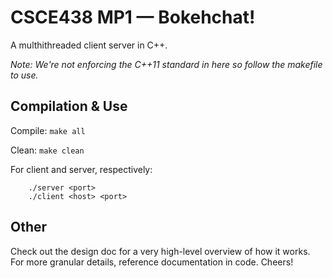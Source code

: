 # CSCE438 MP1 — Bokehchat!
A multhithreaded client server in C++.

*Note: We're not enforcing the C++11 standard in here so follow the makefile to use.*

## Compilation & Use

Compile: `make all`

Clean: `make clean`

For client and server, respectively:

        ./server <port>
        ./client <host> <port>

## Other

Check out the design doc for a very high-level overview of how it works. For more granular details, reference documentation in code. Cheers!


